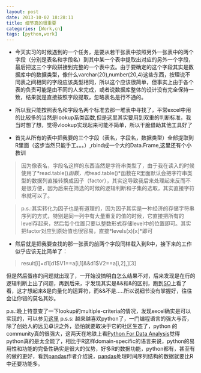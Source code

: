```yaml
---
layout: post
date: 2013-10-02 18:28:11
title: 细节真的很重要
categories: [Work,cn]
tags: [python,work]
---
```


* 今天实习的时候遇到的一个任务，是要从若干张表中按照另外一张表中的两个字段（分别是表名和字段名）到其中某一个表中提取出对应的另外一个字段，最后把这三个字段拼接到完整的一个表中去。由于要确定的这个字段其实是数据库中的数据类型，像什么varchar(20),number(20,4)这些东西，按理说不同表之间相同的字段应该类型相同，所以这个应该很简单，但事实上由于各个表的负责可能是由不同的人来完成，或者说数据库整体的设计没有完全保持一致，结果就是直接按照字段提取，忽略表名是行不通的。

* 所以我只能按照表名和字段名两个标准去那一堆表中寻找了，平常excel中用的比较多的当然是lookup系类函数,但是这里其实要用到双重的判断标准，我当时想了想，觉得vlookup实现起来可能不简单，所以干脆借助其他工具好了

* 首先从所有的表中把我要的三个字段（表名，字段名，数据类型）全部提取到R里面（这步当然只能手工。。。）,rbind成一个大的Data.Frame,这里还有个小教训

> 因为像表名，字段名这样的东西当然是字符串类型了，由于我在读入的时候使用了*read.table()*函数，而*read.table()*函数在R里面默认会把字符串类型的数据列直接转换成因子（factor），其实这导致我后来处理起来反而不是很方便，因为后来在筛选的时候的逻辑判断和子集的选取，其实直接字符串就可以了。


>p.s.:其实转化为因子也是有道理的，因为因子其实是一种经济的存储字符串序列的方式，特别是同一列中有大量重复的值的时候，它直接把所有的level存起来，然后每个位置只要以整数形式存储level中的位置即可。其实把factor对应到原始值也很容易，直接*levels(x)[x]*即可

* 然后就是把我要查找的那一张表的前两个字段同样载入到R中，接下来的工作似乎应该无比简单了：

 >result[i]=d1[d1$V1==a[i,1]&&d1$V2==a[i,2],][3]

但是然后蛋疼的问题就出现了，一开始没搞明白怎么结果不对，后来发现是在行的逻辑判断上出了问题，再到后来，才发现其实是&&和&的区别，跑到[SO][so]上看了看，这才想起来&是向量化的运算符，而&&不是.....所以说细节没有掌握好，往往会让你错的莫名其妙。

p.s.:晚上特意查了一下lookup的multiple-criteria的情况，发现excel确实是可以实现的，可以参见[这里][ex]
p.s.s: 越来越喜欢python了，一门编程语言的强大与否，除了创始人的远见卓识之外，恐怕就要取决于它的社区生态了，python 的community真的很强大，这两天在地铁上看[Python For Data Analysis][py]觉得python真的是太全能了，相比于R这样domain-specific的语言来说，python的易用性和功能的完备性确实是很大的优势，好多R的数据功能，python都有，甚至有的做的更好，看到[pandas][pd]作者介绍说，[pandas][pd]处理时间序列结构的数据就要比R中还要功能多。

[ex]:http://www.mrexcel.com/forum/excel-questions/306615-vlookup-multiple-criteria.html
[so]:http://stackoverflow.com/questions/6558921/r-boolean-operators-and
[py]:http://shop.oreilly.com/product/0636920023784.do
[pd]:http://pandas.pydata.org/